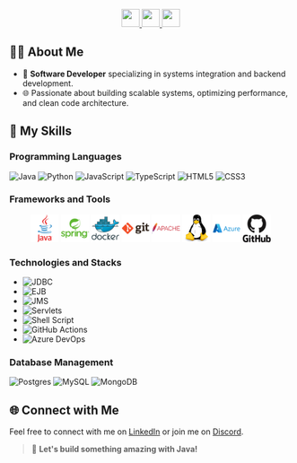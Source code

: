 <p align="center">
  <a href="https://discord.com/users/IgorR#8220" target="_blank" rel="noreferrer">
    <img src="https://raw.githubusercontent.com/danielcranney/readme-generator/main/public/icons/socials/discord.svg" width="32" height="32" />
  </a>
  <a href="http://www.instagram.com/igorrozalem" target="_blank" rel="noreferrer">
    <img src="https://raw.githubusercontent.com/danielcranney/readme-generator/main/public/icons/socials/instagram.svg" width="32" height="32" />
  </a>
  <a href="https://www.linkedin.com/in/igor-rozalem-a67560209/" target="_blank" rel="noreferrer">
    <img src="https://raw.githubusercontent.com/danielcranney/readme-generator/main/public/icons/socials/linkedin.svg" width="32" height="32" />
  </a>
</p>


## 👨‍💻 About Me

- 💼 **Software Developer** specializing in systems integration and backend development.
- 🌐 Passionate about building scalable systems, optimizing performance, and clean code architecture.



## 🚀 My Skills

### **Programming Languages**

![Java](https://img.shields.io/badge/-Java-333333?style=flat&logo=Java&logoColor=007396)
![Python](https://img.shields.io/badge/-Python-333333?style=flat&logo=python)
![JavaScript](https://img.shields.io/badge/-JavaScript-333333?style=flat&logo=javascript)
![TypeScript](https://img.shields.io/badge/-TypeScript-333333?style=flat&logo=typescript)
![HTML5](https://img.shields.io/badge/-HTML5-333333?style=flat&logo=HTML5)
![CSS3](https://img.shields.io/badge/-CSS3-333333?style=flat&logo=CSS3&logoColor=1572B6)

### **Frameworks and Tools**

<div align="center">
  <img src="https://github.com/devicons/devicon/blob/master/icons/java/java-original-wordmark.svg" title="Java" alt="Java" width="50" height="50"/>
  <img src="https://github.com/devicons/devicon/blob/master/icons/spring/spring-original-wordmark.svg" title="Spring" alt="Spring" width="50" height="50"/>
  <img src="https://github.com/devicons/devicon/blob/master/icons/docker/docker-original-wordmark.svg" title="Docker" alt="Docker" width="50" height="50"/>
  <img src="https://github.com/devicons/devicon/blob/master/icons/git/git-original-wordmark.svg" title="Git" alt="Git" width="50" height="50"/>
  <img src="https://github.com/devicons/devicon/blob/master/icons/apache/apache-original-wordmark.svg" title="Apache" alt="Apache" width="50" height="50"/>
  <img src="https://github.com/devicons/devicon/blob/master/icons/linux/linux-original.svg" title="Linux" alt="Linux" width="50" height="50"/>
  <img src="https://github.com/devicons/devicon/blob/master/icons/azure/azure-original-wordmark.svg" title="Azure DevOps" alt="Azure DevOps" width="50" height="50"/>
  <img src="https://github.com/devicons/devicon/blob/master/icons/github/github-original-wordmark.svg" title="GitHub Actions" alt="GitHub Actions" width="50" height="50"/>
</div>

### **Technologies and Stacks**

- ![JDBC](https://img.shields.io/badge/-JDBC-333333?style=flat&logo=java&logoColor=007396)
- ![EJB](https://img.shields.io/badge/-EJB-333333?style=flat&logo=java&logoColor=007396)
- ![JMS](https://img.shields.io/badge/-JMS-333333?style=flat&logo=java&logoColor=007396)
- ![Servlets](https://img.shields.io/badge/-Servlets-333333?style=flat&logo=java&logoColor=007396)
- ![Shell Script](https://img.shields.io/badge/-Shell%20Script-333333?style=flat&logo=gnu-bash&logoColor=4EAA25)
- ![GitHub Actions](https://img.shields.io/badge/-GitHub%20Actions-333333?style=flat&logo=github-actions&logoColor=2088FF)
- ![Azure DevOps](https://img.shields.io/badge/-Azure%20DevOps-333333?style=flat&logo=azure-devops&logoColor=0078D7)

### **Database Management**

![Postgres](https://img.shields.io/badge/-Postgres-333333?style=flat&logo=postgresql)
![MySQL](https://img.shields.io/badge/-MySQL-333333?style=flat&logo=mysql&logoColor=4479A1)
![MongoDB](https://img.shields.io/badge/-MongoDB-333333?style=flat&logo=mongodb)


## 🌐 Connect with Me

Feel free to connect with me on [LinkedIn](https://www.linkedin.com/in/igor-rozalem-a67560209/) or join me on [Discord](https://discord.com/users/IgorR#8220).



> 🚀 **Let's build something amazing with Java!**

